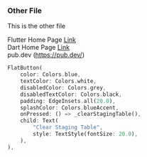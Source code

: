 ### Other File

This is the other file

Flutter Home Page [Link](https://flutter.dev/)   
Dart Home Page [Link](https://dart.dev/)   
pub.dev (https://pub.dev/)   

```dart
FlatButton(
    color: Colors.blue,
    textColor: Colors.white,
    disabledColor: Colors.grey,
    disabledTextColor: Colors.black,
    padding: EdgeInsets.all(20.0),
    splashColor: Colors.blueAccent,
    onPressed: () => _clearStagingTable(),
    child: Text(
        "Clear Staging Table",
        style: TextStyle(fontSize: 20.0),
    ),
),
```       
